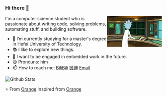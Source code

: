 
<!--
**XuYuQuan0713/XuYuQuan0713** is a ✨ _special_ ✨ repository because its `README.md` (this file) appears on your GitHub profile.

Here are some ideas to get you started:

- 🔭 I’m currently working on ...
- 🌱 I’m currently learning ...
- 👯 I’m looking to collaborate on ...
- 🤔 I’m looking for help with ...
- 💬 Ask me about ...
- 📫 How to reach me: ...
- 😄 Pronouns: ...
- ⚡ Fun fact: ...
-->


### Hi there 👋

<img width="35%" align="right" alt="Github" src="https://github.com/XuYuQuan0713/Picture/blob/main/rick.gif" />

I'm a computer science student who is passionate about writing code, solving problems, automating stuff, and building software.

- 🔭 I’m currently studying for a master's degree in Hefei University of Technology.
- 📚 I like to explore new things.
- 👯 I want to be engaged in embedded work in the future.
- 😄 Pronouns: him
- 📫 How to reach me: [BiliBili](https://space.bilibili.com/286892977)  [微博](https://weibo.com/u/5095847284?is_all=1)   [Email](mailto:yqxu0713@gmail.com)

![Github Stats](https://github-readme-stats.vercel.app/api?username=yuquanXu&show_icons=true)

⭐️ From [Orange](https://github.com/XuYuQuan0713)
Inspired from [Orange](https://github.com/XuYuQuan0713)
